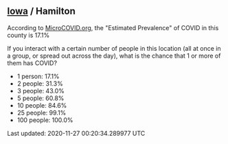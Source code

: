 
## [Iowa](/united-states/iowa) / Hamilton

According to [MicroCOVID.org](http://microcovid.org),
the "Estimated Prevalence" of COVID in this county is 17.1%

If you interact with a certain number of people in this location
(all at once in a group, or spread out across the day), what is the chance that
1 or more of them has COVID?

- 1 person: 17.1%
- 2 people: 31.3%
- 3 people: 43.0%
- 5 people: 60.8%
- 10 people: 84.6%
- 25 people: 99.1%
- 100 people: 100.0%

Last updated: 2020-11-27 00:20:34.289977 UTC
